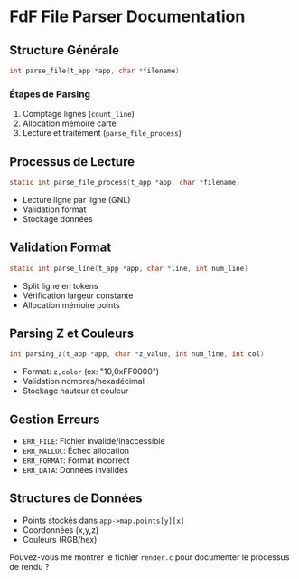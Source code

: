# FdF File Parser Documentation

## Structure Générale
```c
int parse_file(t_app *app, char *filename)
```

### Étapes de Parsing
1. Comptage lignes (`count_line`)
2. Allocation mémoire carte
3. Lecture et traitement (`parse_file_process`)

## Processus de Lecture
```c
static int parse_file_process(t_app *app, char *filename)
```
- Lecture ligne par ligne (GNL)
- Validation format
- Stockage données

## Validation Format
```c
static int parse_line(t_app *app, char *line, int num_line)
```
- Split ligne en tokens
- Vérification largeur constante
- Allocation mémoire points

## Parsing Z et Couleurs
```c
int parsing_z(t_app *app, char *z_value, int num_line, int col)
```
- Format: `z,color` (ex: "10,0xFF0000")
- Validation nombres/hexadécimal
- Stockage hauteur et couleur

## Gestion Erreurs
- `ERR_FILE`: Fichier invalide/inaccessible
- `ERR_MALLOC`: Échec allocation
- `ERR_FORMAT`: Format incorrect
- `ERR_DATA`: Données invalides

## Structures de Données
- Points stockés dans `app->map.points[y][x]`
- Coordonnées (x,y,z)
- Couleurs (RGB/hex)

Pouvez-vous me montrer le fichier `render.c` pour documenter le processus de rendu ?